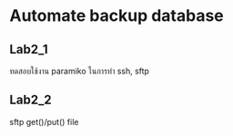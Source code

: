 # Automate backup database

## Lab2_1

ทดสอบใช้งาน paramiko ในการทำ ssh, sftp 

## Lab2_2

sftp get()/put() file

